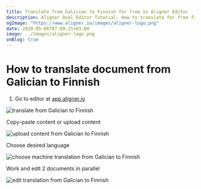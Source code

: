 ```yaml
---
title: Translate from Galician to Finnish for free in Aligner Editor
description: Aligner Dual Editor Tutorial. How to translate for free from Galician to Finnish. Aligner is multilingual document management platform. 
ogImage: "https://www.aligner.io/images/aligner-logo.png"
date: 2020-05-06T07:09:21+03:00
image: ../images/aligner-logo.png
onBlog: true
---
```


# How to translate document from Galician to Finnish

1. Go to editor at [app.aligner.io](https://app.aligner.io "Aligner App web page")

![translate from Galician to Finnish](../aligner-blank-editor.png "translate from Galician to Finnish")

Copy-paste content or upload content

![upload content from Galician to Finnish](../aligner-uploaded-document.png "upload content from Galician to Finnish")

Choose desired language

![choose machine translation from Galician to Finnish](../aligner-language-dropdown.png "choose machine translation from Galician to Finnish")

Work and edit 2 documents in parallel

![edit translation from Galician to Finnish](../aligner-double-sitded-editor.png "edit translation from Galician to Finnish")


